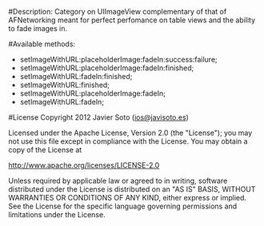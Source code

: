 #Description:
Category on UIImageView complementary of that of AFNetworking  meant for perfect perfomance on table views and the ability to fade images in.

#Available methods:
- setImageWithURL:placeholderImage:fadeIn:success:failure;
- setImageWithURL:placeholderImage:fadeIn:finished;
- setImageWithURL:fadeIn:finished;
- setImageWithURL:finished;
- setImageWithURL:placeholderImage:fadeIn;
- setImageWithURL:fadeIn;

#License
Copyright 2012 Javier Soto (ios@javisoto.es)

Licensed under the Apache License, Version 2.0 (the "License"); you may not use this file except in compliance with the License. You may obtain a copy of the License at

http://www.apache.org/licenses/LICENSE-2.0

Unless required by applicable law or agreed to in writing, software distributed under the License is distributed on an "AS IS" BASIS, WITHOUT WARRANTIES OR CONDITIONS OF ANY KIND, either express or implied. See the License for the specific language governing permissions and limitations under the License.